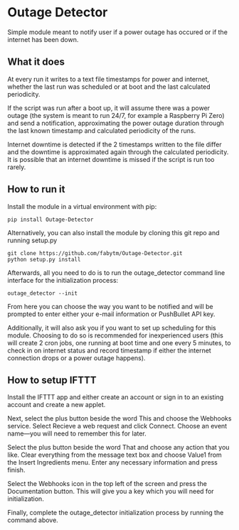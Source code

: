 # Outage Detector
Simple module meant to notify user if a power outage has occured or if the internet has been down.

## What it does

At every run it writes to a text file timestamps for power and internet, whether the last run was scheduled or at boot and the last calculated periodicity.

If the script was run after a boot up, it will assume there was a power outage (the system is meant to run 24/7, for example a Raspberry Pi Zero) and send a notification, approximating the power outage duration through the last known timestamp and calculated periodicity of the runs.

Internet downtime is detected if the 2 timestamps written to the file differ and the downtime is approximated again through the calculated periodicity. It is possible that an internet downtime is missed if the script is run too rarely.

## How to run it

Install the module in a virtual environment with pip:

```
pip install Outage-Detector
```

Alternatively, you can also install the module by cloning this git repo and running setup.py

```
git clone https://github.com/fabytm/Outage-Detector.git
python setup.py install
```

Afterwards, all you need to do is to run the outage_detector command line interface for the initialization process:

```
outage_detector --init
```

From here you can choose the way you want to be notified and will be prompted to enter either your e-mail information or PushBullet API key.

Additionally, it will also ask you if you want to set up scheduling for this module. Choosing to do so is recommended for inexperienced users (this will create 2 cron jobs, one running at boot time and one every 5 minutes, to check in on internet status and record timestamp if either the internet connection drops or a power outage happens).

## How to setup IFTTT

Install the IFTTT app and either create an account or sign in to an existing account and create a new applet. 

Next, select the plus button beside the word This and choose the Webhooks service. Select Recieve a web request and click Connect. Choose an event name—you will need to remember this for later. 

Select the plus button beside the word That and choose any action that you like. Clear everything from the message text box and choose Value1 from the Insert Ingredients menu. Enter any necessary information and press finish. 

Select the Webhooks icon in the top left of the screen and press the Documentation button. This will give you a key which you will need for initialization.

Finally, complete the outage_detector initialization process by running the command above.
